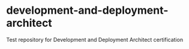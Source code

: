# development-and-deployment-architect
Test repository for Development and Deployment Architect certification
